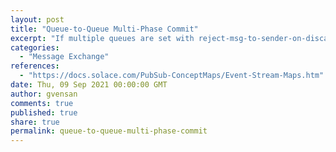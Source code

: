```yaml
---
layout: post
title: "Queue-to-Queue Multi-Phase Commit"
excerpt: "If multiple queues are set with reject-msg-to-sender-on-discard, a failure to spool the same message in any one of the queues with the reject-on-discard setting, then that message is rolled back for all co-operating queues, and the producer is sent a negative acknowledgment."
categories:
  - "Message Exchange"
references:
  - "https://docs.solace.com/PubSub-ConceptMaps/Event-Stream-Maps.htm"
date: Thu, 09 Sep 2021 00:00:00 GMT
author: gvensan
comments: true
published: true
share: true
permalink: queue-to-queue-multi-phase-commit
---
```

